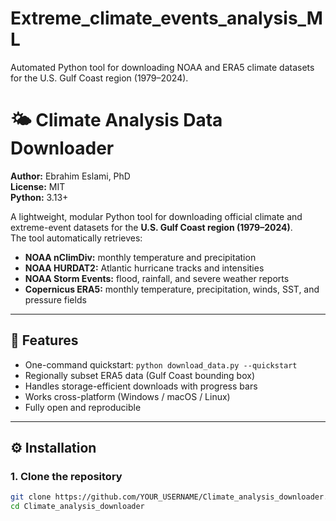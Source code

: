# Extreme_climate_events_analysis_ML
Automated Python tool for downloading NOAA and ERA5 climate datasets for the U.S. Gulf Coast region (1979–2024).
# 🌤️ Climate Analysis Data Downloader

**Author:** Ebrahim Eslami, PhD  
**License:** MIT  
**Python:** 3.13+

A lightweight, modular Python tool for downloading official climate and extreme-event datasets
for the **U.S. Gulf Coast region (1979–2024)**.  
The tool automatically retrieves:

- **NOAA nClimDiv:** monthly temperature and precipitation
- **NOAA HURDAT2:** Atlantic hurricane tracks and intensities
- **NOAA Storm Events:** flood, rainfall, and severe weather reports
- **Copernicus ERA5:** monthly temperature, precipitation, winds, SST, and pressure fields

---

## 🧩 Features
- One-command quickstart: `python download_data.py --quickstart`
- Regionally subset ERA5 data (Gulf Coast bounding box)
- Handles storage-efficient downloads with progress bars
- Works cross-platform (Windows / macOS / Linux)
- Fully open and reproducible

---

## ⚙️ Installation

### 1. Clone the repository
```bash
git clone https://github.com/YOUR_USERNAME/Climate_analysis_downloader.git
cd Climate_analysis_downloader

